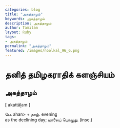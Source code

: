 ```yaml
---  
categories: blog  
title: "அகத்தாழம்"
keywords: அகத்தாழம்  
description: அகத்தாழம்
author: Tamilan  
layout: Ruby  
tags:     
- அகத்தாழம்
permalink: "அகத்தாழம்"  
featured: /images/noolkal_96_6.png  
--- 
```

# தனித் தமிழகராதிக் களஞ்சியம்
## அகத்தாழம்

[ akattāḻam ]  
  
பெ. ahan> + தாழ். evening  
as the declining day; மாலைப் பொழுது. (insc.)